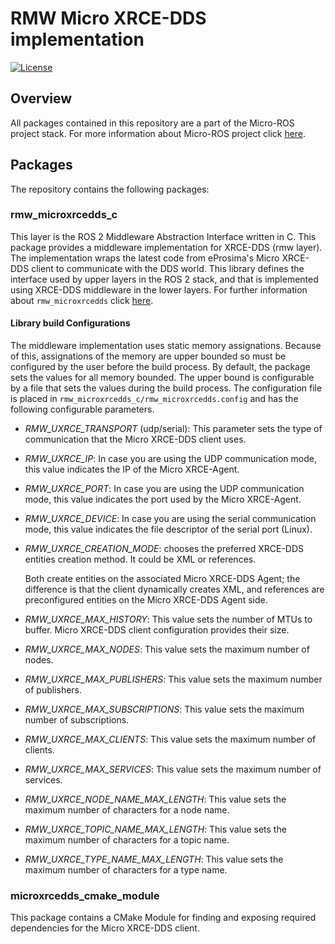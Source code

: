 # RMW Micro XRCE-DDS implementation

[![License](https://img.shields.io/badge/License-Apache%202.0-blue.svg)](https://opensource.org/licenses/Apache-2.0)

## Overview

All packages contained in this repository are a part of the Micro-ROS project stack.
For more information about Micro-ROS project click [here](https://microros.github.io/micro-ROS/).

## Packages

The repository contains the following packages:

### rmw_microxrcedds_c

This layer is the ROS 2 Middleware Abstraction Interface written in C.
This package provides a middleware implementation for XRCE-DDS (rmw layer).
The implementation wraps the latest code from eProsima's Micro XRCE-DDS client to communicate with the DDS world.
This library defines the interface used by upper layers in the ROS 2 stack, and that is implemented using XRCE-DDS middleware in the lower layers.
For further information about `rmw_microxrcedds` click [here](https://github.com/micro-ROS/micro-ROS-doc/blob/dashing/rmw_microxrcedds/README.md).

#### Library build Configurations

The middleware implementation uses static memory assignations.
Because of this, assignations of the memory are upper bounded so must be configured by the user before the build process.
By default, the package sets the values for all memory bounded.
The upper bound is configurable by a file that sets the values during the build process.
The configuration file is placed in `rmw_microxrcedds_c/rmw_microxrcedds.config` and has the following configurable parameters.

- *RMW_UXRCE_TRANSPORT* (udp/serial): This parameter sets the type of communication that the Micro XRCE-DDS client uses.

- *RMW_UXRCE_IP*: In case you are using the UDP communication mode, this value indicates the IP of the Micro XRCE-Agent.

- *RMW_UXRCE_PORT*: In case you are using the UDP communication mode, this value indicates the port used by the Micro XRCE-Agent.

- *RMW_UXRCE_DEVICE*: In case you are using the serial communication mode, this value indicates the file descriptor of the serial port (Linux).
- *RMW_UXRCE_CREATION_MODE*: chooses the preferred XRCE-DDS entities creation method. It could be XML or references.

    Both create entities on the associated Micro XRCE-DDS Agent; the difference is that the client dynamically creates XML, and references are preconfigured entities on the Micro XRCE-DDS Agent side.

- *RMW_UXRCE_MAX_HISTORY*: This value sets the number of MTUs to buffer. Micro XRCE-DDS client configuration provides their size.
- *RMW_UXRCE_MAX_NODES*: This value sets the maximum number of nodes.
- *RMW_UXRCE_MAX_PUBLISHERS*: This value sets the maximum number of publishers.
- *RMW_UXRCE_MAX_SUBSCRIPTIONS*: This value sets the maximum number of subscriptions.
- *RMW_UXRCE_MAX_CLIENTS*: This value sets the maximum number of clients.
- *RMW_UXRCE_MAX_SERVICES*: This value sets the maximum number of services.
- *RMW_UXRCE_NODE_NAME_MAX_LENGTH*: This value sets the maximum number of characters for a node name.
- *RMW_UXRCE_TOPIC_NAME_MAX_LENGTH*: This value sets the maximum number of characters for a topic name.
- *RMW_UXRCE_TYPE_NAME_MAX_LENGTH*: This value sets the maximum number of characters for a type name.

### microxrcedds_cmake_module

This package contains a CMake Module for finding and exposing required dependencies for the Micro XRCE-DDS client.
